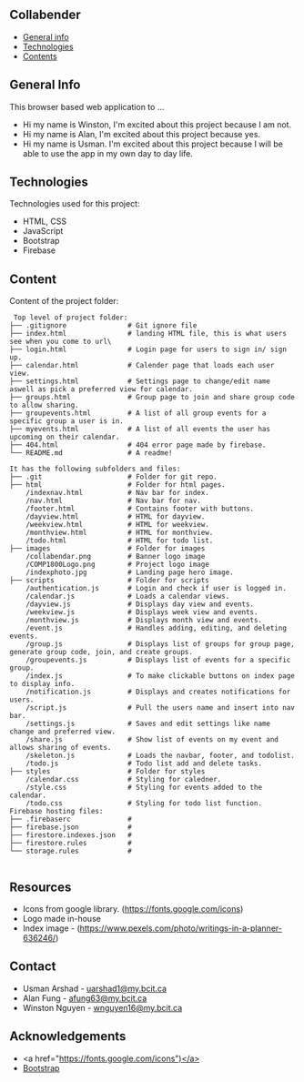 ## Collabender

* [General info](#general-info)
* [Technologies](#technologies)
* [Contents](#content)

## General Info
This browser based web application to ...
* Hi my name is Winston, I'm excited about this project because I am not.
* Hi my name is Alan, I'm excited about this project because yes.
* Hi my name is Usman. I'm excited about this project because I will be able to use the app in my own day to day life.
	
## Technologies
Technologies used for this project:
* HTML, CSS
* JavaScript
* Bootstrap 
* Firebase
	
## Content
Content of the project folder:

```
 Top level of project folder: 
├── .gitignore               # Git ignore file
├── index.html               # landing HTML file, this is what users see when you come to url\
├── login.html               # Login page for users to sign in/ sign up.
├── calendar.html            # Calender page that loads each user view.
├── settings.html            # Settings page to change/edit name aswell as pick a preferred view for calendar.
├── groups.html              # Group page to join and share group code to allow sharing.
├── groupevents.html         # A list of all group events for a specific group a user is in.
├── myevents.html            # A list of all events the user has upcoming on their calendar.
├── 404.html                 # 404 error page made by firebase.
└── README.md                # A readme!

It has the following subfolders and files:
├── .git                     # Folder for git repo.
├── html                     # Folder for html pages.
    /indexnav.html           # Nav bar for index.
    /nav.html                # Nav bar for nav.
    /footer.html             # Contains footer with buttons. 
    /dayview.html            # HTML for dayview. 
    /weekview.html           # HTML for weekview.
    /monthview.html          # HTML for monthview.
    /todo.html               # HTML for todo list.
├── images                   # Folder for images
    /collabendar.png         # Banner logo image
    /COMP1800Logo.png        # Project logo image
    /indexphoto.jpg          # Landing page hero image.
├── scripts                  # Folder for scripts
    /authentication.js       # Login and check if user is logged in.
    /calendar.js             # Loads a calendar views.
    /dayview.js              # Displays day view and events.
    /weekview.js             # Displays week view and events.
    /monthview.js            # Displays month view and events.
    /event.js                # Handles adding, editing, and deleting events.
    /group.js                # Displays list of groups for group page, generate group code, join, and create groups.
    /groupevents.js          # Displays list of events for a specific group.
    /index.js                # To make clickable buttons on index page to display info.
    /notification.js         # Displays and creates notifications for users.
    /script.js               # Pull the users name and insert into nav bar.
    /settings.js             # Saves and edit settings like name change and preferred view.
    /share.js                # Show list of events on my event and allows sharing of events.
    /skeleton.js             # Loads the navbar, footer, and todolist. 
    /todo.js                 # Todo list add and delete tasks.
├── styles                   # Folder for styles
    /calendar.css            # Styling for caledner.
    /style.css               # Styling for events added to the calendar.
    /todo.css                # Styling for todo list function.
Firebase hosting files: 
├── .firebaserc              #
├── firebase.json            #
├── firestore.indexes.json   #
├── firestore.rules          #
└── storage.rules            #


```

## Resources
- Icons from google library. (https://fonts.google.com/icons)
- Logo made in-house
- Index image - (https://www.pexels.com/photo/writings-in-a-planner-636246/)

## Contact
* Usman Arshad - uarshad1@my.bcit.ca
* Alan Fung - afung63@my.bcit.ca
* Winston Nguyen - wnguyen16@my.bcit.ca


## Acknowledgements
* <a href="https://fonts.google.com/icons")</a>
* <a href="https://getbootstrap.com/">Bootstrap</a>



